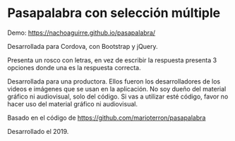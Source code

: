 # Pasapalabra con selección múltiple

Demo: https://nachoaguirre.github.io/pasapalabra/

Desarrollada para Cordova, con Bootstrap y jQuery.

Presenta un rosco con letras, en vez de escribir la respuesta presenta 3 opciones donde una es la respuesta correcta.

Desarrollada para una productora. Ellos fueron los desarrolladores de los videos e imágenes que se usan en la aplicación. No soy dueño del material gráfico ni audiovisual, solo del código. Si vas a utilizar esté código, favor no hacer uso del material gráfico ni audiovisual.

Basado en el código de https://github.com/marioterron/pasapalabra

Desarrollado el 2019.

